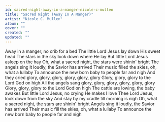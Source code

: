```yaml
---
id: sacred-night-away-in-a-manger-nicole-c-mullen
title: "Sacred Night (Away In A Manger)"
artist: "Nicole C. Mullen"
album: ""
cover: ""
created: ""
updated: ""
---
```


Away in a manger, no crib for a bed
The little Lord Jesus lay down His sweet head
The stars in the sky look down where He lay
But little Lord Jesus asleep on the hay
Oh, what a sacred night, the stars were shinin' bright
The angels sing it loudly, the Savior has arrived
Their music filled the skies, oh, what a lullaby
To announce the new born baby to people far and nigh
And they cried glory, glory, glory, glory, glory, glory
Glory, glory, glory to the Lord God on high
All the angels sang glory, glory, glory, glory, glory, glory
Glory, glory, glory to the Lord God on high
The cattle are lowing, the baby awakes
But little Lord Jesus, no crying He makes
I love Thee Lord Jesus, look down from the sky
And stay by my cradle till morning is nigh
Oh, what a sacred night, the stars are shinin' bright
Angels sing it loudly, the Savior has arrived
Their music fill the skies, oh, what a lullaby
To announce the new born baby to people far and nigh
